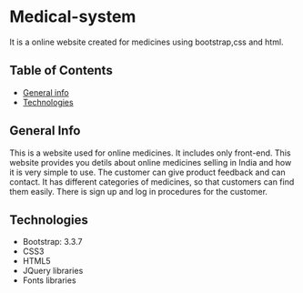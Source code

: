 # Medical-system
It is a online website created for medicines using bootstrap,css and html.

## Table of Contents
* [General info](#general-info)
* [Technologies](#technologies)

## General Info
This is a website used for online medicines. It includes only front-end. This website provides you detils about online medicines selling in India and how it is very simple to use. The customer can give product feedback and can contact. It has different categories of medicines, so that customers can find them easily. There is sign up and log in procedures for the customer.

## Technologies
* Bootstrap: 3.3.7
* CSS3
* HTML5
* JQuery libraries
* Fonts libraries
